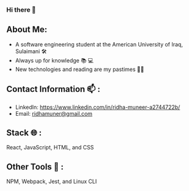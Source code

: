 ### Hi there 👋

## About Me:

- A software engineering student at the American University of Iraq, Sulaimani 🛠
- Always up for knowledge 📚 💻
- New technologies and reading are my pastimes 🧑‍💻


## Contact Information 📫 :

- LinkedIn: https://www.linkedin.com/in/ridha-muneer-a2744722b/
- Email: ridhamuner@gmail.com

## Stack 🌐 :

React, JavaScript, HTML, and CSS

## Other Tools 🧰 :

NPM, Webpack, Jest, and Linux CLI
<!--
**RidhaMuneer/RidhaMuneer** is a ✨ _special_ ✨ repository because its `README.md` (this file) appears on your GitHub profile.

Here are some ideas to get you started:

- 🔭 I’m currently working on ...
- 🌱 I’m currently learning ...
- 👯 I’m looking to collaborate on ...
- 🤔 I’m looking for help with ...
- 💬 Ask me about ...
- 📫 How to reach me: ...
- 😄 Pronouns: ...
- ⚡ Fun fact: ...
-->
